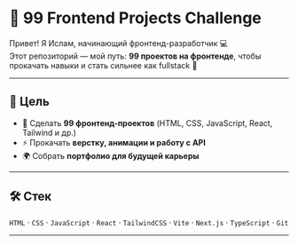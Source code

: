 # 🎨 99 Frontend Projects Challenge

Привет! Я Ислам, начинающий фронтенд-разработчик 💻  
Этот репозиторий — мой путь: **99 проектов на фронтенде**, чтобы прокачать навыки и стать сильнее как fullstack 🚀

---

## 🎯 Цель
- 🎨 Сделать **99 фронтенд-проектов** (HTML, CSS, JavaScript, React, Tailwind и др.)
- ⚡️ Прокачать **верстку, анимации и работу с API**
- 🌍 Собрать **портфолио для будущей карьеры**

---

## 🛠 Стек
`HTML` · `CSS` · `JavaScript` · `React` · `TailwindCSS` · `Vite` · `Next.js` · `TypeScript` · `Git`

---
